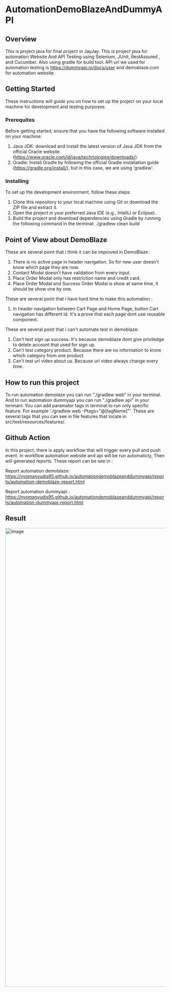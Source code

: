 # AutomationDemoBlazeAndDummyAPI


## Overview
This is project java for final project in JayJay. This is project java for automation Website And API Testing using Selenium, JUnit, RestAssured , and Cucumber. Also using gradle 
for build tool. API url we used for automation testing is https://dummyapi.io/docs/user and demoblaze.com for automation website. 

## Getting Started 
These instructions will guide you on how to set up the project on your local machine for development and testing purposes.

### Prerequites 
Before getting started, ensure that you have the following software installed on your machine:

1. Java JDK: download and install the latest version of Java JDK from the official Oracle website (https://www.oracle.com/id/java/technologies/downloads/).
2. Gradle: Install Gradle by following the official Gradle installation guide (https://gradle.org/install/), but in this case, we are using 'gradlew'.

### Installing 
To set up the development environment, follow these steps:

1. Clone this repository to your local machine using Git or download the ZIP file and extract it.
2. Open the project in your preferred Java IDE (e.g., IntelliJ or Eclipse).
3. Build the project and download dependencies using Gradle by running the following command in the terminal: ./gradlew clean build


## Point of View about DemoBlaze 
These are several point that i think it can be improved in DemoBlaze : 
1. There is no active page in header navigation. So for new user doesn't know which page they are now. 
2. Contact Modal doesn't have validation from every input.
3. Place Order Modal only has restriction name and credit card. 
4. Place Order Modal and Success Order Modal is show at same time, it should be show one by one.  

These are several point that i have hard time to make this automation : 
1. In header navigation between Cart Page and Home Page, button Cart navigation has different id. It's a prove that each page dont use reusable component. 

These are several point that i can't automate test in demoblaze: 
1. Can't test sign up success. It's because demoblaze dont give priviledge to delete account that used for sign up.
2. Can't test category product. Because there are no information to know which category from one product 
3. Can't test url video about us. Because url video always change every time. 


## How to run this project 
To run automation demolaze you can run "./gradlew web" in your terminal. And to run automation dummyapi you can run "./gradlew api" in your terimanl. You can add paramater tags in terminal to run only specific feature. For example './gradlew web -Ptags="@[tagName]"'. These are several tags that you can see in file features that locate in src/test/resources/features/. 


## Github Action 
In this project, there is apply workflow that will trigger every pull and push event. In workflow automation website and api will be run automaticly, Then will generated reports. These report can be see in : 

Report automation demoblaze: https://nyomanyudis95.github.io/automationdemoblazeanddummyapi/reports/automation-demoblaze-report.html

Report automation dummyapi : https://nyomanyudis95.github.io/automationdemoblazeanddummyapi/reports/automation-dummyapi-report.html

## Result 
<img width="1440" alt="image" src="https://github.com/nyomanyudis95/automationdemoblazeanddummyapi/assets/44666702/39a7f25f-c085-42e2-87ad-444fff9df209">














